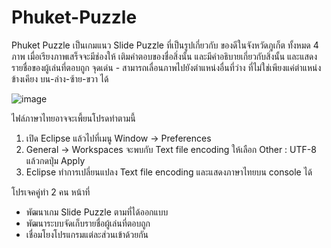 # Phuket-Puzzle
Phuket Puzzle เป็นเกมแนว Slide Puzzle ที่เป็นรูปเกี่ยวกับ ของดีในจังหวัดภูเก็ต ทั้งหมด 4 ภาพ
เมื่อเรียงภาพเสร็จจะมีช่องให้ เติมคำตอบของชื่อสิ่งนั้น และมีคำอธิบายเกี่ยวกับสิ่งนั้น และแสดงรายชื่อของผู้เล่นที่ตอบถูก
จุดเด่น - สามารถเลื่อนภาพไปยังตำแหน่งอื่นที่ว่าง ที่ไม่ใช่เพียงแค่ตำแหน่งข้างเคียง บน-ล่าง-ซ้าย-ขวา ได้


![image](https://github.com/user-attachments/assets/44cf463a-91fa-4ceb-aecc-517340585bbb)

ไฟล์ภาษาไทยอาจจะเพี้ยนโปรดทำตามนี้
1. เปิด Eclipse แล้วไปที่เมนู Window -> Preferences
2. General -> Workspaces จะพบกับ Text file encoding ให้เลือก Other : UTF-8 แล้วกดปุ่ม Apply 
3. Eclipse ทำการเปลี่ยนแปลง Text file encoding และแสดงภาษาไทยบน console ได้

โปรเจคคู่ทำ 2 คน
หน้าที่
- พัฒนาเกม Slide Puzzle ตามที่ได้ออกแบบ
- พัฒนาระบบจัดเก็บรายชื่อผู้เล่นที่ตอบถูก
- เชื่อมโยงโปรแกรมแต่ละส่วนเข้าด้วยกัน
    
